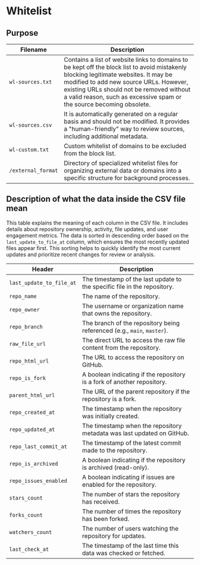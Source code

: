 # Whitelist

## Purpose

| **Filename** | **Description** |
|---|---|
| `wl-sources.txt` | Contains a list of website links to domains to be kept off the block list to avoid mistakenly blocking legitimate websites. It may be modified to add new source URLs. However, existing URLs should not be removed without a valid reason, such as excessive spam or the source becoming obsolete. |
| `wl-sources.csv` | It is automatically generated on a regular basis and should not be modified. It provides a "human-friendly" way to review sources, including additional metadata. |
| `wl-custom.txt` | Custom whitelist of domains to be excluded from the block list. |
| `/external_format` | Directory of specialized whitelist files for organizing external data or domains into a specific structure for background processes. |

## Description of what the data inside the CSV file mean

This table explains the meaning of each column in the CSV file. It includes details about repository ownership, activity, file updates, and user engagement metrics. The data is sorted in descending order based on the `last_update_to_file_at` column, which ensures the most recently updated files appear first. This sorting helps to quickly identify the most current updates and prioritize recent changes for review or analysis.

| **Header** | **Description** |
|------------|-----------------|
| `last_update_to_file_at` | The timestamp of the last update to the specific file in the repository. |
| `repo_name` | The name of the repository. |
| `repo_owner` | The username or organization name that owns the repository. |
| `repo_branch` | The branch of the repository being referenced (e.g., `main`, `master`). |
| `raw_file_url` | The direct URL to access the raw file content from the repository. |
| `repo_html_url` | The URL to access the repository on GitHub. |
| `repo_is_fork` | A boolean indicating if the repository is a fork of another repository. |
| `parent_html_url` | The URL of the parent repository if the repository is a fork. |
| `repo_created_at` | The timestamp when the repository was initially created. |
| `repo_updated_at` | The timestamp when the repository metadata was last updated on GitHub. |
| `repo_last_commit_at` | The timestamp of the latest commit made to the repository. |
| `repo_is_archived` | A boolean indicating if the repository is archived (read-only). |
| `repo_issues_enabled` | A boolean indicating if issues are enabled for the repository. |
| `stars_count` | The number of stars the repository has received. |
| `forks_count` | The number of times the repository has been forked. |
| `watchers_count` | The number of users watching the repository for updates. |
| `last_check_at` | The timestamp of the last time this data was checked or fetched. |
